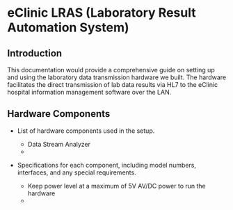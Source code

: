 # eClinic LRAS (Laboratory Result Automation System)


## Introduction

This documentation would provide a comprehensive guide on setting up and using the laboratory data transmission hardware we built. The hardware facilitates the direct transmission of lab data results via HL7 to the eClinic hospital information management software over the LAN.

## Hardware Components

- List of hardware components used in the setup.
    * Data Stream Analyzer
    * 

- Specifications for each component, including model numbers, interfaces, and any special requirements.
    * Keep power level at a maximum of 5V AV/DC power to run the hardware
    * 

